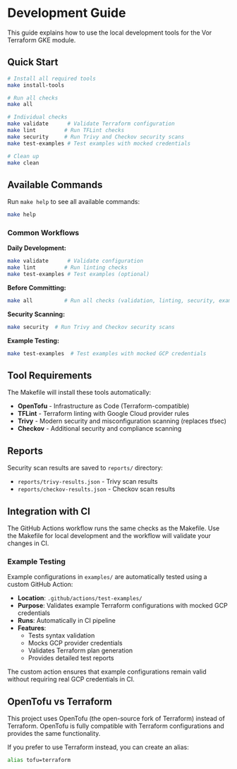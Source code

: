 # Development Guide

This guide explains how to use the local development tools for the Vor Terraform GKE module.

## Quick Start

```bash
# Install all required tools
make install-tools

# Run all checks
make all

# Individual checks
make validate      # Validate Terraform configuration
make lint         # Run TFLint checks
make security     # Run Trivy and Checkov security scans
make test-examples # Test examples with mocked credentials

# Clean up
make clean
```

## Available Commands

Run `make help` to see all available commands:

```bash
make help
```

### Common Workflows

**Daily Development:**
```bash
make validate      # Validate configuration
make lint         # Run linting checks
make test-examples # Test examples (optional)
```

**Before Committing:**
```bash
make all          # Run all checks (validation, linting, security, examples)
```

**Security Scanning:**
```bash
make security  # Run Trivy and Checkov security scans
```

**Example Testing:**
```bash
make test-examples  # Test examples with mocked GCP credentials
```

## Tool Requirements

The Makefile will install these tools automatically:

- **OpenTofu** - Infrastructure as Code (Terraform-compatible)
- **TFLint** - Terraform linting with Google Cloud provider rules
- **Trivy** - Modern security and misconfiguration scanning (replaces tfsec)
- **Checkov** - Additional security and compliance scanning

## Reports

Security scan results are saved to `reports/` directory:
- `reports/trivy-results.json` - Trivy scan results
- `reports/checkov-results.json` - Checkov scan results

## Integration with CI

The GitHub Actions workflow runs the same checks as the Makefile. Use the Makefile for local development and the workflow will validate your changes in CI.

### Example Testing

Example configurations in `examples/` are automatically tested using a custom GitHub Action:

- **Location**: `.github/actions/test-examples/`
- **Purpose**: Validates example Terraform configurations with mocked GCP credentials
- **Runs**: Automatically in CI pipeline
- **Features**:
  - Tests syntax validation
  - Mocks GCP provider credentials
  - Validates Terraform plan generation
  - Provides detailed test reports

The custom action ensures that example configurations remain valid without requiring real GCP credentials in CI.

## OpenTofu vs Terraform

This project uses OpenTofu (the open-source fork of Terraform) instead of Terraform. OpenTofu is fully compatible with Terraform configurations and provides the same functionality.

If you prefer to use Terraform instead, you can create an alias:
```bash
alias tofu=terraform
```
